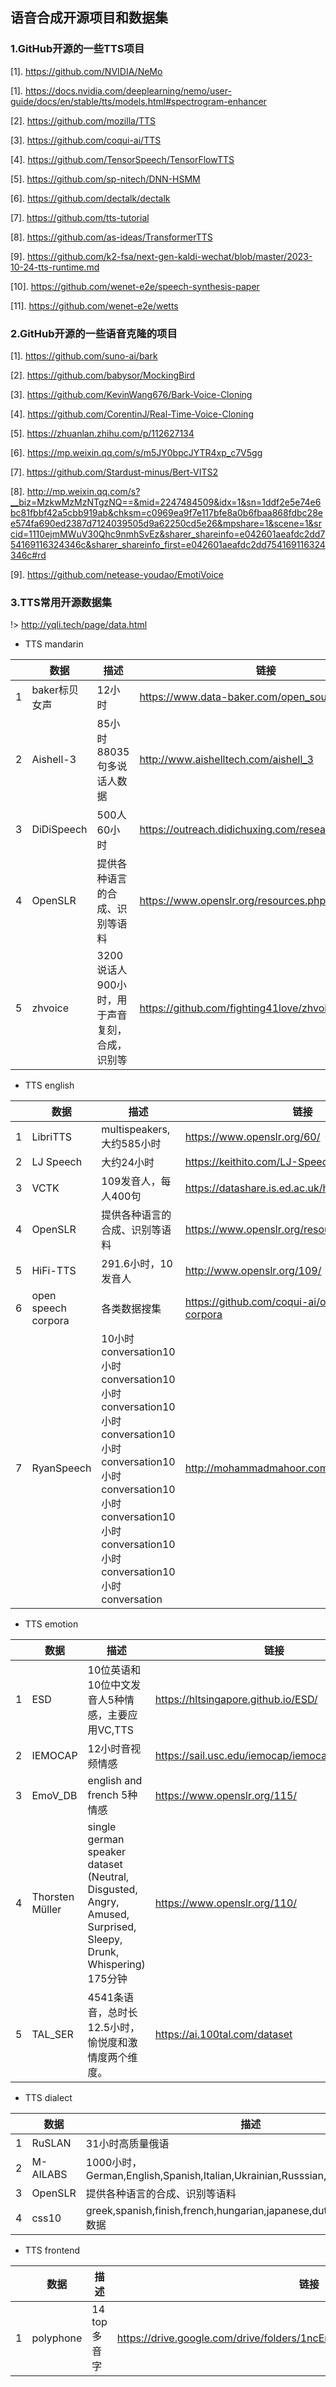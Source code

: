 ## 语音合成开源项目和数据集



### 1.GitHub开源的一些TTS项目


[1]. <https://github.com/NVIDIA/NeMo>

[1]. <https://docs.nvidia.com/deeplearning/nemo/user-guide/docs/en/stable/tts/models.html#spectrogram-enhancer>

[2]. <https://github.com/mozilla/TTS>

[3]. <https://github.com/coqui-ai/TTS>

[4]. <https://github.com/TensorSpeech/TensorFlowTTS>

[5]. <https://github.com/sp-nitech/DNN-HSMM>

[6]. <https://github.com/dectalk/dectalk>

[7]. <https://github.com/tts-tutorial>

[8]. <https://github.com/as-ideas/TransformerTTS>

[9]. <https://github.com/k2-fsa/next-gen-kaldi-wechat/blob/master/2023-10-24-tts-runtime.md>

[10]. <https://github.com/wenet-e2e/speech-synthesis-paper>

[11]. <https://github.com/wenet-e2e/wetts>


<!-- https://mp.weixin.qq.com/s/GHkc1DN4Dozzz50Fq8m3kQ -->



### 2.GitHub开源的一些语音克隆的项目

[1]. <https://github.com/suno-ai/bark>

[2]. <https://github.com/babysor/MockingBird>

[3]. <https://github.com/KevinWang676/Bark-Voice-Cloning>

[4]. <https://github.com/CorentinJ/Real-Time-Voice-Cloning>

[5]. <https://zhuanlan.zhihu.com/p/112627134>

[6]. <https://mp.weixin.qq.com/s/m5JY0bpcJYTR4xp_c7V5gg>

[7]. <https://github.com/Stardust-minus/Bert-VITS2>

[8]. <http://mp.weixin.qq.com/s?__biz=MzkwMzMzNTgzNQ==&mid=2247484509&idx=1&sn=1ddf2e5e74e6bc81fbbf42a5cbb919ab&chksm=c0969ea9f7e117bfe8a0b6fbaa868fdbc28ee574fa690ed2387d7124039505d9a62250cd5e26&mpshare=1&scene=1&srcid=1110ejmMWuV30Qhc9nmhSvEz&sharer_shareinfo=e042601aeafdc2dd754169116324346c&sharer_shareinfo_first=e042601aeafdc2dd754169116324346c#rd>

[9]. <https://github.com/netease-youdao/EmotiVoice>



### 3.TTS常用开源数据集

!> http://yqli.tech/page/data.html

<!-- 6.语音合成开源数据
Nancy
TWEB
Spanish -->

+ TTS mandarin

|	|数据|	描述|	链接|
|---|----|------|-------|
|1	|baker标贝女声|	12小时|	<https://www.data-baker.com/open_source.html>|
|2	|Aishell-3|	85小时88035句多说话人数据	|<http://www.aishelltech.com/aishell_3>|
|3	|DiDiSpeech|	500人60小时	|<https://outreach.didichuxing.com/research/opendata/>|
|4	|OpenSLR|	提供各种语言的合成、识别等语料	|<https://www.openslr.org/resources.php>|
|5	|zhvoice|	3200说话人900小时，用于声音复刻，合成，识别等	|<https://github.com/fighting41love/zhvoice>|


+ TTS english


|	|数据|	描述|	链接|
|---|----|------|-------|
|1	|LibriTTS|	multispeakers,大约585小时|	<https://www.openslr.org/60/>|
|2	|LJ Speech|	大约24小时|	<https://keithito.com/LJ-Speech-Dataset/>|
|3	|VCTK|	109发音人，每人400句|	<https://datashare.is.ed.ac.uk/handle/10283/2651>|
|4	|OpenSLR|	提供各种语言的合成、识别等语料|	<https://www.openslr.org/resources.php>|
|5	|HiFi-TTS|	291.6小时，10发音人|	<http://www.openslr.org/109/>|
|6	|open speech corpora|	各类数据搜集|	<https://github.com/coqui-ai/open-speech-corpora>|
|7	|RyanSpeech|	10小时conversation10小时conversation10小时conversation10小时conversation10小时conversation10小时conversation10小时conversation10小时conversation10小时conversation10小时conversation|	<http://mohammadmahoor.com/ryanspeech/>|

+ TTS emotion

|	|数据|	描述|	链接|
|---|----|------|-------|
|1	|ESD|	10位英语和10位中文发音人5种情感，主要应用VC,TTS|	<https://hltsingapore.github.io/ESD/>|
|2	|IEMOCAP|	12小时音视频情感|	<https://sail.usc.edu/iemocap/iemocap_release.htm>|
|3	|EmoV_DB|	english and french 5种情感|	<https://www.openslr.org/115/>|
|4	|Thorsten Müller|	single german speaker dataset (Neutral, Disgusted, Angry, Amused, Surprised, Sleepy, Drunk, Whispering) 175分钟|	<https://www.openslr.org/110/>|
|5	|TAL_SER|	4541条语音，总时长12.5小时，愉悦度和激情度两个维度。|	<https://ai.100tal.com/dataset>|

+ TTS dialect

|	|数据|	描述|	链接|
|---|----|------|-------|
|1	|RuSLAN|	31小时高质量俄语|	<https://ruslan-corpus.github.io/>|
|2	|M-AILABS|	1000小时，German,English,Spanish,Italian,Ukrainian,Russsian,French,Polish|	<https://www.caito.de/?p=242>|
|3	|OpenSLR|	提供各种语言的合成、识别等语料|	<https://www.openslr.org/resources.php>|
|4	|css10|	greek,spanish,finish,french,hungarian,japanese,dutch,russian,chinese数据	|<https://github.com/Kyubyong/css10>|


+ TTS frontend

| |数据|	描述|	链接|
|---|----|------|-------|
|1	|polyphone|	14 top多音字|	<https://drive.google.com/drive/folders/1ncEnpttZNxmNMXsQSmytgrK1_2wKujkX>|




